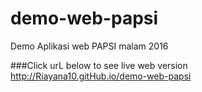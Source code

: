 # demo-web-papsi
Demo Aplikasi web PAPSI malam 2016

###Click urL below to see live web version
http://Riayana10.gitHub.io/demo-web-papsi
